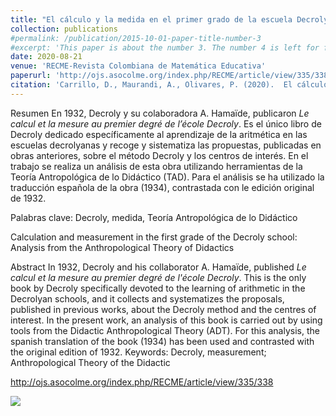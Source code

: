 ```yaml
---
title: "El cálculo y la medida en el primer grado de la escuela Decroly: Análisis desde la Teoría Antropológica de lo Didáctico"
collection: publications
#permalink: /publication/2015-10-01-paper-title-number-3
#excerpt: 'This paper is about the number 3. The number 4 is left for future work.'
date: 2020-08-21
venue: 'RECME-Revista Colombiana de Matemática Educativa'
paperurl: 'http://ojs.asocolme.org/index.php/RECME/article/view/335/338'
citation: 'Carrillo, D., Maurandi, A., Olivares, P. (2020).  El cálculo y la medida en el primer grado de la escuela Decroly: Análisis desde la Teoría Antropológica de lo Didáctico. RECME-Revista Colombiana de Matemática Educativa. 5 (1), pp. 13-24.'
---
```


Resumen
En 1932, Decroly y su colaboradora A. Hamaïde, publicaron _Le calcul et la mesure au premier degré de l’école
Decroly_. Es el único libro de Decroly dedicado específicamente al aprendizaje de la aritmética en las escuelas
decrolyanas y recoge y sistematiza las propuestas, publicadas en obras anteriores, sobre el método Decroly y los
centros de interés. En el trabajo se realiza un análisis de esta obra utilizando herramientas de la Teoría
Antropológica de lo Didáctico (TAD). Para el análisis se ha utilizado la traducción española de la obra (1934),
contrastada con le edición original de 1932.   

Palabras clave: Decroly, medida, Teoría Antropológica de lo Didáctico


Calculation and measurement in the first grade of the Decroly school: Analysis from the Anthropological Theory of Didactics

Abstract
In 1932, Decroly and his collaborator A. Hamaïde, published _Le calcul et la mesure au premier degré de l'école
Decroly_. This is the only book by Decroly specifically devoted to the learning of arithmetic in the Decrolyan
schools, and it collects and systematizes the proposals, published in previous works, about the Decroly method
and the centres of interest. In the present work, an analysis of this book is carried out by using tools from the
Didactic Anthropological Theory (ADT). For this analysis, the spanish translation of the book (1934) has been
used and contrasted with the original edition of 1932.
Keywords: Decroly, measurement; Anthropological Theory of the Didactic


<http://ojs.asocolme.org/index.php/RECME/article/view/335/338>

![](https://amaurandi.github.io/files/recme.png)



